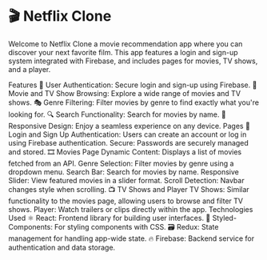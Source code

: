 <h1>🎬 Netflix Clone </h1>
Welcome to Netflix Clone  a movie recommendation app where you can discover your next favorite film. This app features a login and sign-up system integrated with Firebase, and includes pages for movies, TV shows, and a player.

Features
🔐 User Authentication: Secure login and sign-up using Firebase.
🎥 Movie and TV Show Browsing: Explore a wide range of movies and TV shows.
🎭 Genre Filtering: Filter movies by genre to find exactly what you're looking for.
🔍 Search Functionality: Search for movies by name.
📱 Responsive Design: Enjoy a seamless experience on any device.
Pages
🔑 Login and Sign Up
Authentication: Users can create an account or log in using Firebase authentication.
Secure: Passwords are securely managed and stored.
🎞️ Movies Page
Dynamic Content: Displays a list of movies fetched from an API.
Genre Selection: Filter movies by genre using a dropdown menu.
Search Bar: Search for movies by name.
Responsive Slider: View featured movies in a slider format.
Scroll Detection: Navbar changes style when scrolling.
📺 TV Shows and Player
TV Shows: Similar functionality to the movies page, allowing users to browse and filter TV shows.
Player: Watch trailers or clips directly within the app.
Technologies Used
⚛️ React: Frontend library for building user interfaces.
🎨 Styled-Components: For styling components with CSS.
🗃️ Redux: State management for handling app-wide state.
🔥 Firebase: Backend service for authentication and data storage.
